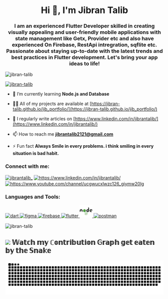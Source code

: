 <h1 align="center">Hi 👋, I'm Jibran Talib</h1>
<h3 align="center">I am an experienced Flutter Developer skilled in creating visually appealing and user-friendly mobile applications with state management like Getx, Provider etc and also have experienced On Firebase, RestApi intregration, sqflite etc. Passionate about staying up-to-date with the latest trends and best practices in Flutter development. Let's bring your app ideas to life!</h3>

<p align="left"> <img src="https://komarev.com/ghpvc/?username=jibran-talib&label=Profile%20views&color=0e75b6&style=flat" alt="jibran-talib" /> </p>

<p align="left"> <a href="https://github.com/ryo-ma/github-profile-trophy"><img src="https://github-profile-trophy.vercel.app/?username=jibran-talib" alt="jibran-talib" /></a> </p>

- 🌱 I’m currently learning **Node.js and Database**

- 👨‍💻 All of my projects are available at [https://jibran-talib.github.io/jib_portfolio/](https://jibran-talib.github.io/jib_portfolio/)

- 📝 I regularly write articles on [https://www.linkedin.com/in/jibrantalib/](https://www.linkedin.com/in/jibrantalib/)

- 📫 How to reach me **jibrantalib2121@gmail.com**

- ⚡ Fun fact **Always Smile in every problems. i think smiling in every situation is bad habit.**

<h3 align="left">Connect with me:</h3>
<p align="left">
<a href="https://twitter.com/jibrantalib_" target="blank"><img align="center" src="https://raw.githubusercontent.com/rahuldkjain/github-profile-readme-generator/master/src/images/icons/Social/twitter.svg" alt="jibrantalib_" height="30" width="40" /></a>
<a href="https://linkedin.com/in/https://www.linkedin.com/in/jibrantalib/" target="blank"><img align="center" src="https://raw.githubusercontent.com/rahuldkjain/github-profile-readme-generator/master/src/images/icons/Social/linked-in-alt.svg" alt="https://www.linkedin.com/in/jibrantalib/" height="30" width="40" /></a>
<a href="https://www.youtube.com/c/https://www.youtube.com/channel/ucgwucxlwzc126_giymw20lg" target="blank"><img align="center" src="https://raw.githubusercontent.com/rahuldkjain/github-profile-readme-generator/master/src/images/icons/Social/youtube.svg" alt="https://www.youtube.com/channel/ucgwucxlwzc126_giymw20lg" height="40" width="40" /></a>
</p>

<h3 align="left">Languages and Tools:</h3>
<p align="left"> <a href="https://dart.dev" target="_blank" rel="noreferrer"> <img src="https://www.vectorlogo.zone/logos/dartlang/dartlang-icon.svg" alt="dart" width="40" height="40"/> </a> <a href="https://www.figma.com/" target="_blank" rel="noreferrer"> <img src="https://www.vectorlogo.zone/logos/figma/figma-icon.svg" alt="figma" width="40" height="40"/> </a> <a href="https://firebase.google.com/" target="_blank" rel="noreferrer"> <img src="https://www.vectorlogo.zone/logos/firebase/firebase-icon.svg" alt="firebase" width="40" height="40"/> </a> <a href="https://flutter.dev" target="_blank" rel="noreferrer"> <img src="https://www.vectorlogo.zone/logos/flutterio/flutterio-icon.svg" alt="flutter" width="40" height="40"/> </a> <a href="https://nodejs.org" target="_blank" rel="noreferrer"> <img src="https://raw.githubusercontent.com/devicons/devicon/master/icons/nodejs/nodejs-original-wordmark.svg" alt="nodejs" width="40" height="40"/> </a> <a href="https://postman.com" target="_blank" rel="noreferrer"> <img src="https://www.vectorlogo.zone/logos/getpostman/getpostman-icon.svg" alt="postman" width="40" height="40"/> </a> </p>

<p><img align="center" src="https://github-readme-streak-stats.herokuapp.com/?user=jibran-talib&" alt="jibran-talib" /></p>

<h2><img src="https://slackmojis.com/emojis/60722-clown-face/download" width="30"/> 𝕎𝕒𝕥𝕔𝕙 𝕞𝕪 ℂ𝕠𝕟𝕥𝕣𝕚𝕓𝕦𝕥𝕚𝕠𝕟 𝔾𝕣𝕒𝕡𝕙 𝕘𝕖𝕥 𝕖𝕒𝕥𝕖𝕟 𝕓𝕪 𝕥𝕙𝕖 𝕊𝕟𝕒𝕜𝕖</h2>

![Snake animation](https://raw.githubusercontent.com/suhailthakrani/suhailthakrani/b5a0c10c1d2945157dc33e6f8d11cc55b23f167e/github-contribution-grid-snake.svg)
